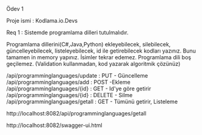 Ödev 1

Proje ismi : Kodlama.io.Devs

Req 1 : Sistemde programlama dilleri tutulmalıdır.

Programlama dillerini(C#,Java,Python) ekleyebilecek, silebilecek, güncelleyebilecek, listeleyebilecek, id ile getirebilecek kodları yazınız. Bunu tamamen in memory yapınız.
İsimler tekrar edemez.
Programlama dili boş geçilemez. (Validation kullanmadan, kod yazarak algoritmik çözünüz)

/api/programminglanguages/update : PUT - Güncelleme
/api/programminglanguages/add :  POST -Ekleme
/api/programminglanguages/{id} : GET - Id'ye göre getirir
/api/programminglanguages/{id} : DELETE - Silme
/api/programminglanguages/getall : GET - Tümünü getirir, Listeleme

http://localhost:8082/api/programminglanguages/getall

http://localhost:8082/swagger-ui.html